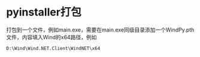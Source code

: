 # pyinstaller打包
打包到一个文件，例如main.exe，需要在main.exe同级目录添加一个WindPy.pth文件，内容填入Wind的x64路径，例如
```
D:\Wind\Wind.NET.Client\WindNET\x64
```